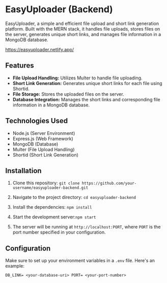 # EasyUploader (Backend)

EasyUploader, a simple and efficient file upload and short link generation platform. Built with the MERN stack, it handles file uploads, stores files on the server, generates unique short links, and manages file information in a MongoDB database.

https://easyuploader.netlify.app/
## Features

- **File Upload Handling:** Utilizes Multer to handle file uploading.
- **Short Link Generation:** Generates unique short links for each file using Shortid.
- **File Storage:** Stores the uploaded files on the server.
- **Database Integration:** Manages the short links and corresponding file information in a MongoDB database.

## Technologies Used

- Node.js (Server Environment)
- Express.js (Web Framework)
- MongoDB (Database)
- Multer (File Upload Handling)
- Shortid (Short Link Generation)

## Installation

1. Clone this repository: `git clone https://github.com/your-username/easyuploader-backend.git`

2. Navigate to the project directory: `cd easyuploader-backend`

3. Install the dependencies: `npm install`

4. Start the development server:`npm start`

5. The server will be running at `http://localhost:PORT`, where `PORT` is the port number specified in your configuration.

## Configuration

Make sure to set up your environment variables in a `.env` file. Here's an example:

`DB_LINK= <your-database-uri>
PORT= <your-port-number>`

